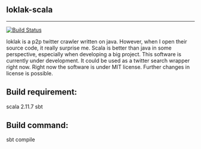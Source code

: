 loklak-scala
-------------
-------------
[![Build Status](https://travis-ci.org/DengYiping/loklak-scala.svg?branch=master)](https://travis-ci.org/DengYiping/loklak-scala)


loklak is a p2p twitter crawler written on java. However, when I open their source code, it really surprise me.
Scala is better than java in some perspective, especially when developing a big project.
This software is currently under development. It could be used as a twitter search wrapper right now. Right now the software is under MIT license. Further changes in license is possible.

Build requirement:
---------------
scala 2.11.7
sbt

Build command:
---------------
sbt compile

